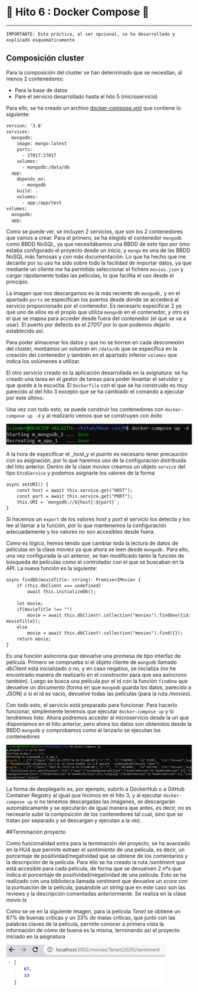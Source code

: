 
# :whale2: Hito 6 : Docker Compose :whale2:

***

```
IMPORTANTE: Esta práctica, al ser opcional, se ha desarrollado y explicado esquemáticamente
```

## Composición cluster

Para la composición del cluster se han determinado que se necesitan, al menos 2 contenedores:
- Para la base de datos
- Pare el servicio desarrollado hasta el hito 5 (microservicio)

Para ello, se ha creado un archivo [docker-compose.yml](https://github.com/LCinder/Moon-vie/blob/master/docker-compose.yml) que contiene lo siguiente:

```
version: '3.8'
services:
  mongodb:
    image: mongo:latest
    ports:
      - 27017:27017
    volumes:
      - mongodb:/data/db
  app:
    depends_on:
      - mongodb
    build: .
    volumes:
      - app:/app/test
volumes:
  mongodb:
  app:
```

Como se puede ver, se incluyen 2 servicios, que son los 2 contenedores que vamos a crear.
Para el primero, se ha elegido el contenedor `mongodb` como BBDD NoSQL, ya que necesitábamos una BBDD
de este tipo por ómo estaba configurado el proyecto desde un inicio, y `mongo` es una de las BBDD
NoSQL más famosas y con más documentación. Lo que ha hecho que me decante por su uso ha sido sobre todo
la facilidad de importar datos, ya que mediante un cliente me ha permitido seleccionar el fichero `movies.json`
y cargar rápidamente todas las películas, lo que facilita el uso desde el principio.

La imagen que nos descargamos es la más reciente de `mongodb,` y en el apartado `ports` se especifican los puertos
desde donde se accederá al servicio proporcionado por el contenedor. Es necesario especificar 2 ya que uno
de ellos es el propio que utiliza `mongodb` en el contenedor, y otro es el que se mapea para acceder desde fuera
del contenedor (el que se va a usar). El puerto por defecto es el _27017_ por lo que podemos dejarlo establecido así.

Para poder almacenar los datos y que no se borren en cada desconexión del cluster, montamos un volumen
en `/data/db` que se especifica en la creación del contenedor y también en el apartado inferior `volumes` que indica
los volúmenes a utilizar.

El otro servicio creado es la aplicación desarrollada en la asignatura: se ha creado una tarea en el gestor de tareas
para poder levantar el servidor y que quede a la escucha. El `Dockerfile` con el que se ha construido es muy parecido
al del hito 3 excepto que se ha cambiado el comando a ejecutar por este último.

Una vez con todo esto, se puede construir los contenedores con `docker-compose up -d` y al realizarlo vemos
que se construyen con éxito

![Construccion compose](https://github.com/LCinder/Moon-vie/blob/master/docs/img/docker-compose.PNG)


A la hora de especificar el _host_y el _puerto_ es necesario tener precaución con su asignación, por lo que haremos uso
de la configuración distribuida del hito anterior. Dentro de la clase _movies_ creamos un objeto `service` del tipo `EtcdService`
y podemos asignarle los valores de la forma

```
async setURI() {
    const host = await this.service.get("HOST");
    const port = await this.service.get("PORT");
    this.URI = `mongodb://${host}:${port}`;
}
```

Si hacemos un `export` de los valores _host_ y _port_ el servicio los detecta y los lee al llamar a la función, por lo que
mantenemos la configuración adecuadamente y los valores no son accesibles desde fuera.

Como es lógico, hemos tenido que cambiar toda la lectura de datos de películas en la clase _movies_ ya que ahora se leen desde `mongodb.`
Para ello, una vez configurada la uri anterior, se han modificado tanto la función de búsqueda de películas
como el controlador con el que se buscaban en la API. La nueva función es la siguiente:

```
async findDb(movieTitle: string): Promise<IMovie> {
    if (this.dbClient === undefined)
        await this.initializeDb();

    let movie;
    if(movieTitle !== "")
        movie = await this.dbClient!.collection("movies").findOne({id:  movieTitle});
    else
        movie = await this.dbClient!.collection("movies").find({});
    return movie;
}
```

Es una función asíncrona que devuelve una promesa de tipo interfaz de película. Primero se comprueba
si el objeto cliente de `mongodb` llamado _dbClient_ está inicializado o no, y en caso negativo, se inicializa (no he encontrado manera
de realizarlo en el constructor para que sea asíncrono también). Luego se busca una película por el id con la función `findOne`
que devuelve un _documento_ (forma en que `mongodb` guarda los datos, parecido a JSON) o si el id es vacío, devuelve
todas las películas (para la ruta _/movies_).

Con todo esto, el servicio está preparado para funcionar. Para hacerlo funcionar, 
simplemente tenemos que ejecutar `docker-compose up` y lo tendremos listo.
Ahora podremos acceder al microservicio desde la uri que disponíamos en el hito anterior, pero ahora los datos son obtenidos
desde la BBDD `mongodb` y comprobamos como al lanzarlo se ejecutan los contenedores


![hito6Funciona](https://github.com/LCinder/Moon-vie/blob/master/docs/img/hito6Funciona.PNG)


La forma de desplegarlo es, por ejemplo, subirlo a DockerHub o a GitHub Container Registry al igual
que hicimos en el hito 3, y al ejecutar `docker-compose up` si no tenemos descargadas las imágenes, 
se descargarán automáticamente y se ejecutarán de igual manera que antes, es decir, no es necesario subir
la composición de los contenedores tal cual, sino que se tratan por separado y se descargan y ejecutan a la vez.

##Terminación proyecto

Como funcionalidad extra para la terminación del proyecto, se ha avanzado en la HU4 que permite extraer el
_sentimiento_ de una película, es decir, un porcentaje de positividad/negatividad que se obtiene de los comentarios 
y la descripción de la película. Para ello se ha creado la ruta _/sentiment_ que está accesible para cada película, de forma 
que se devuelven 2 nºs que indica el porcentaje de positividad/negatividad de una película.
Esto se ha realizado con una biblioteca llamada _sentiment_ que devuelve un _score_ con la puntuación de la película,
pasándole un _string_ que en este caso son las reviews y la descripción comentadas anteriormente. Se realiza en la clase
_movie.ts_

Como se ve en la siguiente imagen, para la película _Tenet_ se obtiene un 67% de buenas críticas y un 33% de malas críticas,
que junto con las palabras claves de la película, permite conocer a primera vista la información de cómo de buena es la misma,
terminando así el proyecto iniciado en la asignatura

![sentiment](https://github.com/LCinder/Moon-vie/blob/master/docs/img/sentiment.PNG)